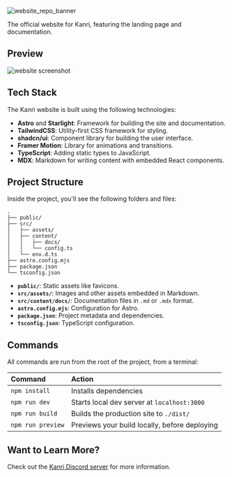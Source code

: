 ![website_repo_banner](https://github.com/user-attachments/assets/5b623565-1ee8-4e8e-a93c-7981882b4d6a)

The official website for Kanri, featuring the landing page and documentation.

## Preview
![website screenshot](https://github.com/user-attachments/assets/20c20f09-347e-4a45-b1b4-e3e41b6f046b)


## Tech Stack

The Kanri website is built using the following technologies:
- **Astro** and **Starlight**: Framework for building the site and documentation.
- **TailwindCSS**: Utility-first CSS framework for styling.
- **shadcn/ui**: Component library for building the user interface.
- **Framer Motion**: Library for animations and transitions.
- **TypeScript**: Adding static types to JavaScript.
- **MDX**: Markdown for writing content with embedded React components.

## Project Structure

Inside the project, you'll see the following folders and files:

```
.
├── public/
├── src/
│   ├── assets/
│   ├── content/
│   │   ├── docs/
│   │   └── config.ts
│   └── env.d.ts
├── astro.config.mjs
├── package.json
└── tsconfig.json
```

- **`public/`**: Static assets like favicons.
- **`src/assets/`**: Images and other assets embedded in Markdown.
- **`src/content/docs/`**: Documentation files in `.md` or `.mdx` format.
- **`astro.config.mjs`**: Configuration for Astro.
- **`package.json`**: Project metadata and dependencies.
- **`tsconfig.json`**: TypeScript configuration.

## Commands

All commands are run from the root of the project, from a terminal:

| Command                   | Action                                           |
| :------------------------ | :----------------------------------------------- |
| `npm install`             | Installs dependencies                            |
| `npm run dev`             | Starts local dev server at `localhost:3000`      |
| `npm run build`           | Builds the production site to `./dist/`          |
| `npm run preview`         | Previews your build locally, before deploying    |


## Want to Learn More?

Check out the [Kanri Discord server](https://discord.gg/AVqHrvxB9C) for more information.
